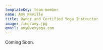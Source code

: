 ```yaml
---
templateKey: team-member
name: Amy Neville
title: Owner and Certified Yoga Instructor
image: /img/amy.jpg
email: amy@vexyoga.com
---
```

Coming Soon.

